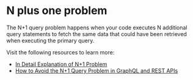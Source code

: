 # N plus one problem

The N+1 query problem happens when your code executes N additional query statements to fetch the same data that could have been retrieved when executing the primary query.

Visit the following resources to learn more:

- [In Detail Explanation of N+1 Problem](https://medium.com/doctolib/understanding-and-fixing-n-1-query-30623109fe89)
- [How to Avoid the N+1 Query Problem in GraphQL and REST APIs](https://www.freecodecamp.org/news/n-plus-one-query-problem/)

